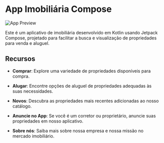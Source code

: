 # App Imobiliária Compose

![App Preview](https://github.com/bportugal01/App_Imobiliaria_Compose/blob/Master/image/app.gif)

Este é um aplicativo de imobiliária desenvolvido em Kotlin usando Jetpack Compose, projetado para facilitar a busca e visualização de propriedades para venda e aluguel.

## Recursos

- **Comprar**: Explore uma variedade de propriedades disponíveis para compra.

- **Alugar**: Encontre opções de aluguel de propriedades adequadas às suas necessidades.

- **Novos**: Descubra as propriedades mais recentes adicionadas ao nosso catálogo.

- **Anuncie no App**: Se você é um corretor ou proprietário, anuncie suas propriedades em nosso aplicativo.

- **Sobre nós**: Saiba mais sobre nossa empresa e nossa missão no mercado imobiliário.
